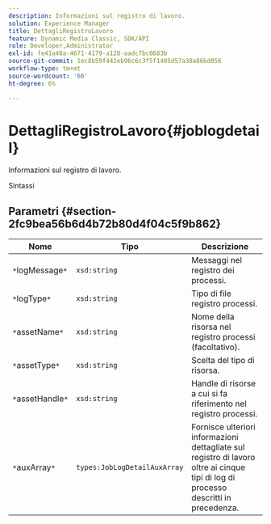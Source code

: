 ```yaml
---
description: Informazioni sul registro di lavoro.
solution: Experience Manager
title: DettagliRegistroLavoro
feature: Dynamic Media Classic, SDK/API
role: Developer,Administrator
exl-id: fe41a48a-4671-4179-a128-aadc7bc0683b
source-git-commit: 1ec8b59f442eb96c6c3f5f1405d57a38a86bd056
workflow-type: tm+mt
source-wordcount: '66'
ht-degree: 6%

---
```


# DettagliRegistroLavoro{#joblogdetail}

Informazioni sul registro di lavoro.

Sintassi

## Parametri {#section-2fc9bea56b6d4b72b80d4f04c5f9b862}

| Nome | Tipo | Descrizione |
|---|---|---|
| `*`logMessage`*` | `xsd:string` | Messaggi nel registro dei processi. |
| `*`logType`*` | `xsd:string` | Tipo di file registro processi. |
| `*`assetName`*` | `xsd:string` | Nome della risorsa nel registro processi (facoltativo). |
| `*`assetType`*` | `xsd:string` | Scelta del tipo di risorsa. |
| `*`assetHandle`*` | `xsd:string` | Handle di risorse a cui si fa riferimento nel registro processi. |
| `*`auxArray`*` | `types:JobLogDetailAuxArray` | Fornisce ulteriori informazioni dettagliate sul registro di lavoro oltre ai cinque tipi di log di processo descritti in precedenza. |
